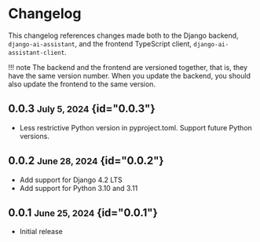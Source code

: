 # Changelog

This changelog references changes made both to the Django backend, `django-ai-assistant`, and the
frontend TypeScript client, `django-ai-assistant-client`.


!!! note
    The backend and the frontend are versioned together, that is, they have the same version number.
    When you update the backend, you should also update the frontend to the same version.

## 0.0.3 <small>July 5, 2024</small> {id="0.0.3"}

- Less restrictive Python version in pyproject.toml. Support future Python versions.

## 0.0.2 <small>June 28, 2024</small> {id="0.0.2"}

- Add support for Django 4.2 LTS
- Add support for Python 3.10 and 3.11

## 0.0.1 <small>June 25, 2024</small> {id="0.0.1"}

- Initial release
